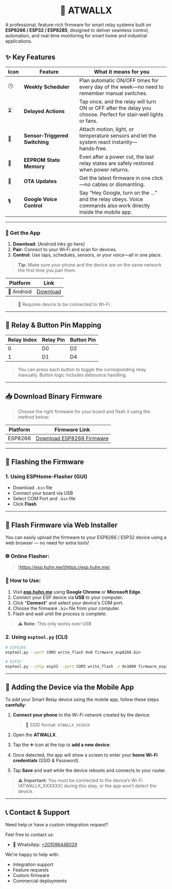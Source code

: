 <h1 align="center">🔌 ATWALLX</h1>

A professional, feature-rich firmware for smart relay systems built on **ESP8266 / ESP32 / ESP8285**, designed to deliver seamless control, automation, and real-time monitoring for smart home and industrial applications.

## ✨ Key Features

| Icon | Feature | What it means for you |
| ---- | ------- | --------------------- |
| 🕒 | **Weekly Scheduler** | Plan automatic ON/OFF times for every day of the week—no need to remember manual switches. |
| ⏳ | **Delayed Actions** | Tap once, and the relay will turn ON or OFF after the delay you choose. Perfect for stair‑well lights or fans. |
| 🧲 | **Sensor‑Triggered Switching** | Attach motion, light, or temperature sensors and let the system react instantly—hands‑free. |
| 🧠 | **EEPROM State Memory** | Even after a power cut, the last relay states are safely restored when power returns. |
| 📶 | **OTA Updates** | Get the latest firmware in one click—no cables or dismantling. |
| 🎙️ | **Google Voice Control** | Say “Hey Google, turn on the …” and the relay obeys. Voice commands also work directly inside the mobile app. |

---

### 📱 Get the App

1. **Download:** [Android inks go here]  
2. **Pair:** Connect to your Wi‑Fi and scan for devices.  
3. **Control:** Use taps, schedules, sensors, *or your voice*—all in one place.

> **Tip:** Make sure your phone and the device are on the same network the first time you pair them.


| Platform | Link |
|----------|------|
| 📱 Android | [Download](https://github.com/ARDUTECH0/smart-home/raw/refs/heads/main/app-release.apk) |


> 🔑 Requires device to be connected to Wi-Fi .

---

## 🧮 Relay & Button Pin Mapping

| Relay Index | Relay Pin | Button Pin |
|-------------|-----------|------------|
| 0           | D0        | D2         |
| 1           | D1        | D4         |

> You can press each button to toggle the corresponding relay manually. Button logic includes debounce handling.

---
## 📥 Download Binary Firmware

> Choose the right firmware for your board and flash it using the method below:

| Platform | Firmware Link |
|----------|----------------|
| ESP8266  | [Download ESP8266 Firmware](https://github.com/ARDUTECH0/smart-home/raw/refs/heads/main/Firmware_1.5V.bin) |

---

## 🚀 Flashing the Firmware

### 1. Using ESPHome-Flasher (GUI)
- Download `.bin` file
- Connect your board via USB
- Select COM Port and `.bin` file
- Click **Flash**
---

## 🔄 Flash Firmware via Web Installer

You can easily upload the firmware to your ESP8266 / ESP32 device using a web browser — no need for extra tools!

### 🌐 Online Flasher:
> [https://esp.huhn.me](https://esp.huhn.me)

### 🧭 How to Use:

1. Visit **[esp.huhn.me](https://esp.huhn.me)** using **Google Chrome** or **Microsoft Edge**.
2. Connect your ESP device via **USB** to your computer.
3. Click "**Connect**" and select your device's COM port.
4. Choose the firmware `.bin` file from your computer.
5. Flash and wait until the process is complete.

> ⚠️ **Note:** This only works over USB

### 2. Using `esptool.py` (CLI)
```bash
# ESP8266
esptool.py --port COM3 write_flash 0x0 firmware_esp8266.bin

# ESP32
esptool.py --chip esp32 --port COM3 write_flash -z 0x1000 firmware_esp32.bin
```
---

## 📲 Adding the Device via the Mobile App

To add your Smart Relay device using the mobile app, follow these steps **carefully**:

1. **Connect your phone** to the Wi-Fi network created by the device:  
   > 📶 SSID format: `ATWALLX_XXXXXX`

2. Open the **ATWALLX**.

3. Tap the ➕ icon at the top to **add a new device**.

4. Once detected, the app will show a screen to enter your **home Wi-Fi credentials** (SSID & Password).

5. Tap **Save** and wait while the device reboots and connects to your router.

> ⚠️ **Important:** You must be connected to the device’s Wi-Fi (ATWALLX_XXXXXX) during this step, or the app won’t detect the device.
---
## 📞 Contact & Support

Need help or have a custom integration request?

Feel free to contact us:

- 💬 WhatsApp: [+201096448029](https://wa.me/201096448029)

We're happy to help with:
- Integration support
- Feature requests
- Custom firmware
- Commercial deployments

